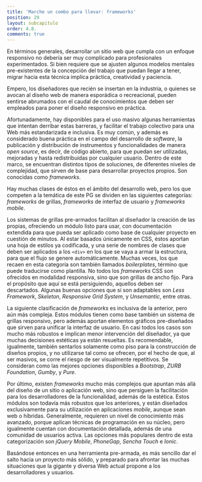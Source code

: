 ```yaml
---
title: 'Marche un combo para llevar: frameworks'
position: 29
layout: subcapitulo
order: 4.8.
comments: true
---
```


En términos generales, desarrollar un sitio web que cumpla con un enfoque responsivo no debería ser muy complicado para profesionales experimentados. Si bien requiere que se ajusten algunos modelos mentales pre-existentes de la concepción del trabajo que puedan llegar a tener, migrar hacia esta técnica implica práctica, creatividad y paciencia.

Empero, los diseñadores que recién se insertan en la industria, o quienes se avocan al diseño web de manera esporádica o recreacional, pueden sentirse abrumados con el caudal de conocimientos que deben ser empleados para poner el diseño responsivo en práctica.

Afortunadamente, hay disponibles para el uso masivo algunas herramientas que intentan derribar estas barreras, y facilitar el trabajo colectivo para una Web más estandarizada e inclusiva. Es muy común, y además es considerado buena práctica en el campo del desarrollo de _software_, la publicación y distribución de instrumentos y funcionalidades de manera _open source_, es decir, de código abierto, para que puedan ser utilizadas, mejoradas y hasta redistribuidas por cualquier usuario. Dentro de este marco, se encuentran distintos tipos de soluciones, de diferentes niveles de complejidad, que sirven de base para desarrollar proyectos propios. Son conocidas como _frameworks_.

Hay muchas clases de éstos en el ámbito del desarrollo web, pero los que competen a la temática de este PG se dividen en las siguientes categorías: _frameworks_ de grillas, _frameworks_ de interfaz de usuario y _frameworks mobile_.

Los sistemas de grillas pre-armados facilitan al diseñador la creación de las propias, ofreciendo un módulo listo para usar, con documentación extendida para que pueda ser aplicado como base de cualquier proyecto en cuestión de minutos. Al estar basados únicamente en CSS, éstos aportan una hoja de estilos ya codificada, y una serie de nombres de clases que deben ser aplicados a los `<div>` en los que se vaya a armar la estructura, para que el flujo se genere automáticamente. Muchas veces, los que recaen en esta categoría son también llamados _boilerplates_, término que puede traducirse como plantilla. No todos los _frameworks_ CSS son ofrecidos en modalidad responsiva, sino que son grillas de ancho fijo. Para el propósito que aquí se está persiguiendo, aquellos deben ser descartados. Algunas buenas opciones que sí son adaptables son _Less Framework_, _Skeleton_, _Responsive Grid System_, y _Unsemantic_, entre otras.

La siguiente clasificación de _frameworks_ es inclusiva de la anterior, pero aún más compleja. Estos módulos tienen como base también un sistema de grillas responsivo, pero además aportan elementos gráficos pre-diseñados que sirven para unificar la interfaz de usuario. En casi todos los casos son mucho más robustos e implican menor intervención del diseñador, ya que muchas decisiones estéticas ya están resueltas. Es recomendable, igualmente, también sentarlos solamente como piso para la construcción de diseños propios, y no utilizarse tal como se ofrecen, por el hecho de que, al ser masivos, se corre el riesgo de ser visualmente repetitivos. Se consideran como las mejores opciones disponibles a _Bootstrap_, _ZURB Foundation_, _Gumby_, y _Pure_.

Por último, existen _frameworks_ mucho más complejos que apuntan más allá del diseño de un sitio o aplicación web, sino que persiguen la facilitación para los desarrolladores de la funcionalidad, además de la estética. Estos módulos son todavía más robustos que los anteriores, y están diseñados exclusivamente para su utilización en aplicaciones _mobile_, aunque sean web o híbridas. Generalmente, requieren un nivel de conocimiento más avanzado, porque aplican técnicas de programación en su núcleo, pero igualmente cuentan con documentación detallada, además de una comunidad de usuarios activa. Las opciones más populares dentro de esta categorización son _jQuery Mobile_, _PhoneGap_, _Sencha Touch_ e _Ionic_.

Basándose entonces en una herramienta pre-armada, es más sencillo dar el salto hacia un proyecto más sólido, y preparado para  afrontar las muchas situaciones que la gigante y diversa Web actual propone a los desarrolladores y usuarios.
